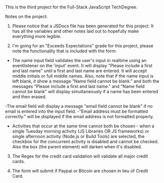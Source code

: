 This is the third project for the Full-Stack JavaScript TechDegree.

Notes on the project:

1. Please notice that a JSDocs file has been generated for this project.  It has all the variables and other notes laid out to
hopefully make everything more legible.

2. I'm going for an "Exceeds Expectations" grade for this project, please note the functionality that is included with the form:

- The name input field validates the user's input in realtime using an eventlistener on the 'input' event.  It will display 
"Please include a first and last name" until a first and last name are entered.  It will accept middle initials or full middle names.
Also, note that if the name input is left blank, it show a message "Name field cannot be blank." and both the messages "Please include a first and last name." and "Name field cannot be blank" will display simultaneously if a name has been entered and then erased. 

-The email field will display a message "email field cannot be blank" if no email is entered into the input field.
-"Email address must be formatted correctly." will be displayed if the email address is not formatted properly.

- Activities that occur at the same time cannot both be chosen - when a single Tuesday morning activity (JS Libraries OR JS frameworks)
or single afternoon activity (Node.js or Build Tools) are selected, the checkbox for the concurrent activity is disabled and cannot be checked.  Also the box (the parent element) will darken when it's disabled.

3. The Regex for the credit card validation will validate all major credit cards.

4. The form will submit if Paypal or Bitcoin are chosen in lieu of Credit Card.